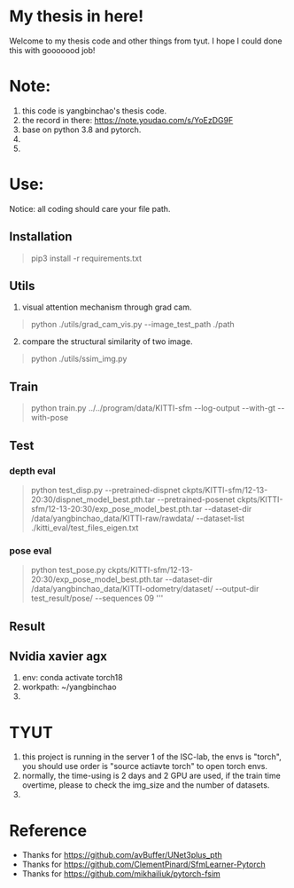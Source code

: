 # My thesis in here!
Welcome to my thesis code and other things from tyut.
I hope I could done this with gooooood job!

# Note:
1. this code is yangbinchao's thesis code. 
2. the record in there: https://note.youdao.com/s/YoEzDG9F
3. base on python 3.8 and pytorch.
4. 
5. 

# Use:
Notice: all coding should care your file path. 

## Installation
> pip3 install -r requirements.txt

## Utils 
1. visual attention mechanism through grad cam.
> python ./utils/grad_cam_vis.py --image_test_path ./path

2. compare the structural similarity of two image.
> python ./utils/ssim_img.py 

## Train
> python train.py ../../program/data/KITTI-sfm --log-output --with-gt --with-pose

## Test
### depth eval
> python test_disp.py --pretrained-dispnet ckpts/KITTI-sfm/12-13-20:30/dispnet_model_best.pth.tar --pretrained-posenet ckpts/KITTI-sfm/12-13-20:30/exp_pose_model_best.pth.tar --dataset-dir /data/yangbinchao_data/KITTI-raw/rawdata/ --dataset-list ./kitti_eval/test_files_eigen.txt
### pose eval
> python test_pose.py ckpts/KITTI-sfm/12-13-20:30/exp_pose_model_best.pth.tar --dataset-dir /data/yangbinchao_data/KITTI-odometry/dataset/ --output-dir test_result/pose/ --sequences 09
'''

## Result

## Nvidia xavier agx
1. env: conda activate torch18
2. workpath: ~/yangbinchao
3. 

# TYUT
1. this project is running in the server 1 of the ISC-lab, the envs is "torch", you should use order is "source actiavte torch" to open torch envs.
2. normally, the time-using is 2 days and 2 GPU are used, if the train time overtime, please to check the img_size and the number of datasets.
3. 

# Reference
- Thanks for https://github.com/avBuffer/UNet3plus_pth 
- Thanks for https://github.com/ClementPinard/SfmLearner-Pytorch
- Thanks for https://github.com/mikhailiuk/pytorch-fsim

